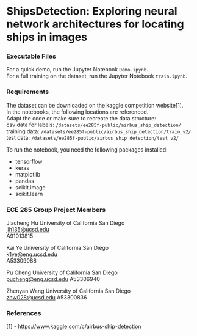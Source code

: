 # ShipsDetection: Exploring neural network architectures for locating ships in images
### Executable Files
For a quick demo, run the Jupyter Notebook `Demo.ipynb`.  
For a full training on the dataset, run the Jupyter Notebook `train.ipynb`.

### Requirements
The dataset can be downloaded on the kaggle competition website[1].  
In the notebooks, the following locations are referenced.  
Adapt the code or make sure to recreate the data structure:  
csv data for labels: `/datasets/ee285f-public/airbus_ship_detection/`  
training data: `/datasets/ee285f-public/airbus_ship_detection/train_v2/`  
test data: `/datasets/ee285f-public/airbus_ship_detection/test_v2/`  

To run the notebook, you need the following packages installed:
- tensorflow
- keras
- matplotlib
- pandas
- scikit.image
- scikit.learn

### ECE 285 Group Project Members
Jiacheng Hu
University of California San Diego  
jih135@ucsd.edu  
A91013815 

Kai Ye
University of California San Diego   
k1ye@eng.ucsd.edu  
A53309088 

Pu Cheng
University of California San Diego    
pucheng@eng.ucsd.edu
A53306940

Zhenyan Wang
University of California San Diego  
zhw028@ucsd.edu 
A53300836

### References
[1] - https://www.kaggle.com/c/airbus-ship-detection
